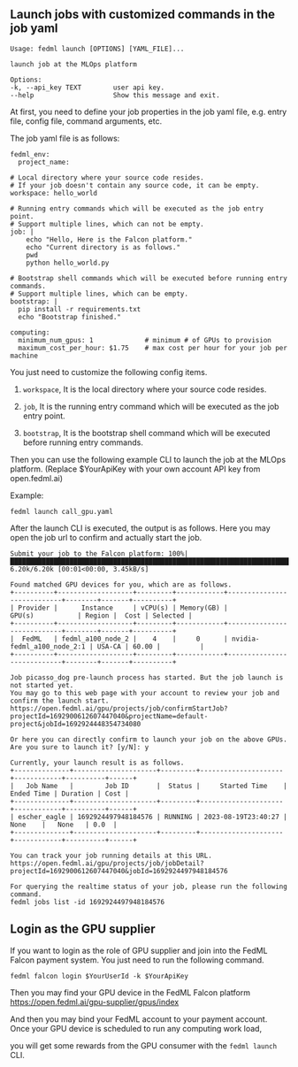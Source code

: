 
## Launch jobs with customized commands in the job yaml
```
Usage: fedml launch [OPTIONS] [YAML_FILE]...

launch job at the MLOps platform

Options:
-k, --api_key TEXT        user api key.
--help                    Show this message and exit.
```
At first, you need to define your job properties in the job yaml file, e.g. entry file, config file, command arguments, etc.

The job yaml file is as follows:
```
fedml_env:
  project_name: 

# Local directory where your source code resides.
# If your job doesn't contain any source code, it can be empty.
workspace: hello_world

# Running entry commands which will be executed as the job entry point.
# Support multiple lines, which can not be empty.
job: | 
    echo "Hello, Here is the Falcon platform."
    echo "Current directory is as follows."
    pwd
    python hello_world.py

# Bootstrap shell commands which will be executed before running entry commands.
# Support multiple lines, which can be empty.
bootstrap: |
  pip install -r requirements.txt
  echo "Bootstrap finished."

computing:
  minimum_num_gpus: 1             # minimum # of GPUs to provision
  maximum_cost_per_hour: $1.75    # max cost per hour for your job per machine
```

You just need to customize the following config items. 

1. `workspace`, It is the local directory where your source code resides.

2. `job`,  It is the running entry command which will be executed as the job entry point.

3. `bootstrap`, It is the bootstrap shell command which will be executed before running entry commands.

Then you can use the following example CLI to launch the job at the MLOps platform.
(Replace $YourApiKey with your own account API key from open.fedml.ai)

Example:
```
fedml launch call_gpu.yaml
```

After the launch CLI is executed, the output is as follows. Here you may open the job url to confirm and actually start the job.
```
Submit your job to the Falcon platform: 100%|███████████████████████████████████████████████████████████████████████████████████████████████| 6.20k/6.20k [00:01<00:00, 3.45kB/s]

Found matched GPU devices for you, which are as follows.
+----------+-------------------+---------+------------+----------------------------+--------+-------+----------+
| Provider |      Instance     | vCPU(s) | Memory(GB) |           GPU(s)           | Region |  Cost | Selected |
+----------+-------------------+---------+------------+----------------------------+--------+-------+----------+
|  FedML   | fedml_a100_node_2 |    4    |     0      | nvidia-fedml_a100_node_2:1 | USA-CA | 60.00 |          |
+----------+-------------------+---------+------------+----------------------------+--------+-------+----------+

Job picasso_dog pre-launch process has started. But the job launch is not started yet.
You may go to this web page with your account to review your job and confirm the launch start.
https://open.fedml.ai/gpu/projects/job/confirmStartJob?projectId=1692900612607447040&projectName=default-project&jobId=1692924448354734080

Or here you can directly confirm to launch your job on the above GPUs.
Are you sure to launch it? [y/N]: y

Currently, your launch result is as follows.
+--------------+---------------------+---------+---------------------+------------+----------+------+
|   Job Name   |        Job ID       |  Status |     Started Time    | Ended Time | Duration | Cost |
+--------------+---------------------+---------+---------------------+------------+----------+------+
| escher_eagle | 1692924497948184576 | RUNNING | 2023-08-19T23:40:27 |    None    |   None   | 0.0  |
+--------------+---------------------+---------+---------------------+------------+----------+------+

You can track your job running details at this URL.
https://open.fedml.ai/gpu/projects/job/jobDetail?projectId=1692900612607447040&jobId=1692924497948184576

For querying the realtime status of your job, please run the following command.
fedml jobs list -id 1692924497948184576

```

## Login as the GPU supplier
If you want to login as the role of GPU supplier and join into the FedML Falcon payment system. You just need to run the following command.
```
fedml falcon login $YourUserId -k $YourApiKey
```

Then you may find your GPU device in the FedML Falcon platform https://open.fedml.ai/gpu-supplier/gpus/index

And then you may bind your FedML account to your payment account. Once your GPU device is scheduled to run any computing work load, 

you will get some rewards from the GPU consumer with the `fedml launch` CLI.

